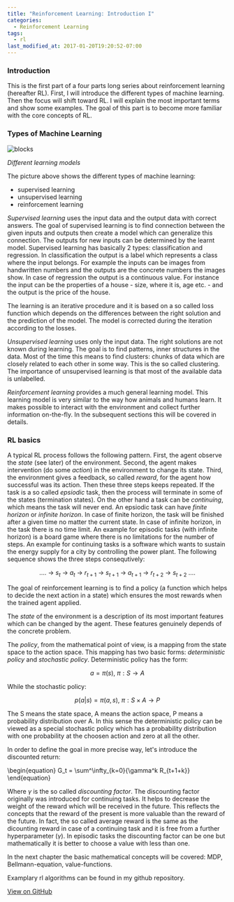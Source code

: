 ```yaml
---
title: "Reinforcement Learning: Introduction I"
categories:
  - Reinforcement Learning
tags:
  - rl
last_modified_at: 2017-01-20T19:20:52-07:00
---
```


### Introduction
This is the first part of a four parts long series about reinforcement learning (hereafter RL). First, I will introduce the different types of machine learning. Then the focus will shift toward RL. I will explain the most important terms and show some examples. The goal of this part is to become more familiar with the core concepts of RL.

### Types of Machine Learning

![blocks](https://drive.google.com/uc?export=download&id=0B97L9zqg-lnwMUJyQWE0cFpITG8 "Learning models")

*Different learning models*

The picture above shows the different types of machine learning:

* supervised learning
* unsupervised learning
* reinforcement learning

*Supervised learning* uses the input data and the output data with correct answers. The goal of supervised learning is to find connection between the given inputs and outputs then create a model which can generalize this connection. The outputs for new inputs can be determined by the learnt model. Supervised learning has basically 2 types: classification and regression. In classification the output is a label which represents a class where the input belongs. For example the inputs can be images from handwritten numbers and the outputs are the concrete numbers the images show. In case of regression the output is a continuous value. For instance the input can be the properties of a house - size, where it is, age etc. - and the output is the price of the house.

The learning is an iterative procedure and it is based on a so called loss function which depends on the differences between the right solution and the prediction of the model. The model is corrected during the iteration according to the losses.

*Unsupervised learning* uses only the input data. The right solutions are not known during learning. The goal is to find patterns, inner structures in the data. Most of the time this means to find clusters: chunks of data which are closely related to each other in some way. This is the so called clustering. The importance of unsupervised learning is that most of the available data is unlabelled. 

*Reinforcement learning* provides a much general learning model. This learning model is very similar to the way how animals and humans learn. It makes possible to interact with the environment and collect further information on-the-fly. In the subsequent sections this will be covered in details.

### RL basics

A typical RL process follows the following pattern. First, the agent observe the *state* (see later) of the environment. Second, the agent makes intervention (do some *action*) in the environment to change its state. Third, the environment gives a feedback, so called *reward*, for the agent how successful was its action. Then these three steps keeps repeated. If the task is a so called *epsiodic* task, then the process will terminate in some of the states (termination states). On the other hand a task can be *continuing*, which means the task will never end. An epsiodic task can have *finite horizon* or *infinite horizon*. In case of finite horizon, the task will be finished after a given time no matter the current state. In case of infinite horizon, in the task there is no time limit. An example for episodic tasks (with infinite horizon) is a board game where there is no limitations for the number of steps. An example for continuing tasks is a software which wants to sustain the energy supply for a city by controlling the power plant. The following sequence shows the three steps consequtively:
 
$$
....\ \rightarrow\ s_t\ \rightarrow\ a_t\ \rightarrow\ r_{t+1}\ \rightarrow\ s_{t+1}\ \rightarrow\ a_{t+1}\ \rightarrow\ r_{t+2}\ \rightarrow\ s_{t+2}\ ....
$$

The goal of reinforcement learning is to find a policy (a function which helps to decide the next action in a state) which ensures the most rewards when the trained agent applied. 

The *state* of the environment is a description of its most important features which can be changed by the agent. These features genuinely depends of the concrete problem.

The *policy*, from the mathematical point of view, is a mapping from the state space to the action space. This mapping has two basic forms: *deterministic policy* and *stochastic policy*. Deterministic policy has the form: 

$$
a = \pi(s),\ \pi:S \rightarrow A
$$

While the stochastic policy:

$$
p(a|s) = \pi(a,s),\ \pi:S\times A \rightarrow P
$$

The S means the state space, A means the action space, P means a probability distribution over A. In this sense the deterministic policy can be viewed as a special stochastic policy which has a probability distribution with one probability at the choosen action and zero at all the other.

In order to define the goal in more precise way, let's introduce the discounted return:

\begin{equation}
   G_t = \sum^\infty_{k=0}{\gamma^k R_{t+1+k}}
\end{equation}

Where $\gamma$ is the so called *discounting factor*. The discounting factor originally was introduced for continuing tasks. It helps to decrease the weight of the reward which will be received in the future. This reflects the concepts that the reward of the present is more valuable than the reward of the future. In fact, the so called average reward is the same as the dicounting reward in case of a continuing task and it is free from a further hyperparameter ($\gamma$). In episodic tasks the discounting factor can be one but mathematically it is better to choose a value with less than one.   

In the next chapter the basic mathematical concepts will be covered: MDP, Bellmann-equation, value-functions.

Examplary rl algorithms can be found in my github repository.

<a href="https://github.com/adamtiger/ai/tree/code" target="_blank" class="btn btn-success"><i class="fa fa-github fa-lg"></i> View on GitHub</a>




